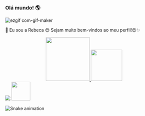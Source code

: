 ### Olá mundo! 🌎


![ezgif com-gif-maker](https://user-images.githubusercontent.com/110126661/187290863-befbc35f-e1b4-48b8-8f2e-da878a9b494a.gif)



👋 Eu sou a Rebeca 😊 Sejam muito bem-vindos ao meu perfil!😉✨


<div align="center">
  
   <a href="https://github.com/rebecaPR">
  <img height="140em" src="https://github-readme-stats.vercel.app/api?username=rebecaPR&show_icons=true&theme=dracula&include_all_commits=true&count_private=true"/>
  <img height="100em" src="https://github-readme-stats.vercel.app/api/top-langs/?username=rebecaPR&layout=compact&langs_count=7&theme=dracula"/>
    
</div>

  
<div>
  <a href="https://www.linkedin.com/in/rebeca-ponciano-03376210a" target="_blank"><img src="https://img.shields.io/badge/-LinkedIn-%230077B5?style=for-the-badge&logo=linkedin&logoColor=white" target="_blank"></a>                    <a href="https://gitlab.com/RebecaPonciano" target="_blank"><img height="60em" src="https://cdn.jsdelivr.net/gh/devicons/devicon/icons/gitlab/gitlab-original.svg" target="_blank"></a>
          
 
![Snake animation](https://github.com/rebecaPR/rebecaPR/blob/output/github-contribution-grid-snake.svg)
  </div>
  

